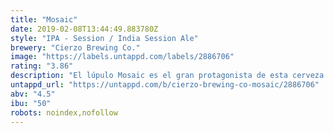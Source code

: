 ```yaml
---
title: "Mosaic"
date: 2019-02-08T13:44:49.883780Z
style: "IPA - Session / India Session Ale"
brewery: "Cierzo Brewing Co."
image: "https://labels.untappd.com/labels/2886706"
rating: "3.86"
description: "El lúpulo Mosaic es el gran protagonista de esta cerveza rubia, refrescante y de baja graduación. Su uso en dry hopping le aporta un aroma intenso a frutas tropicales, cítricos y pino, con un cuerpo ligero y amargo."
untappd_url: "https://untappd.com/b/cierzo-brewing-co-mosaic/2886706"
abv: "4.5"
ibu: "50"
robots: noindex,nofollow
---
```


